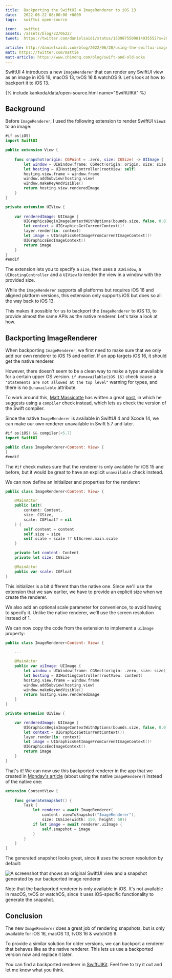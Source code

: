 ```yaml
---
title:  Backporting the SwiftUI 4 ImageRenderer to iOS 13
date:   2022-06-22 08:00:00 +0000
tags:   swiftui open-source

icon:   swiftui
assets: /assets/blog/22/0622/
tweet:  https://twitter.com/danielsaidi/status/1539875509814935552?s=20&t=eoAA2uzGrsotG6V9s3-PFQ

article: http://danielsaidi.com/blog/2022/06/20/using-the-swiftui-imagerenderer
matt: https://twitter.com/mattie
matt-article: https://www.chimehq.com/blog/swift-and-old-sdks
---
```


SwiftUI 4 introduces a new `ImageRenderer` that can render any SwiftUI view as an image in iOS 16, macOS 13, tvOS 16 & watchOS 9. Let's look at how to backport it to iOS 13.

{% include kankoda/data/open-source.html name="SwiftUIKit" %}


## Background

Before `ImageRenderer`, I used the following extension to render SwiftUI `View`s to an image:

```swift
#if os(iOS)
import SwiftUI

public extension View {
    
    func snapshot(origin: CGPoint = .zero, size: CGSize) -> UIImage {
        let window = UIWindow(frame: CGRect(origin: origin, size: size))
        let hosting = UIHostingController(rootView: self)
        hosting.view.frame = window.frame
        window.addSubview(hosting.view)
        window.makeKeyAndVisible()
        return hosting.view.renderedImage
    }
}

private extension UIView {
    
    var renderedImage: UIImage {
        UIGraphicsBeginImageContextWithOptions(bounds.size, false, 0.0)
        let context = UIGraphicsGetCurrentContext()!
        layer.render(in: context)
        let image = UIGraphicsGetImageFromCurrentImageContext()!
        UIGraphicsEndImageContext()
        return image
    }
}
#endif
```

The extension lets you to specify a `size`, then uses a `UIWindow`, a `UIHostingController` and a `UIView` to render the view in a window with the provided size.

While the `ImageRenderer` supports all platforms but requires iOS 16 and aligned platform versions, this extension only supports iOS but does so all the way back to iOS 13.

This makes it possible for us to backport the `ImageRenderer` to iOS 13, to provide almost the same APIs as the native renderer. Let's take a look at how.


## Backporting ImageRenderer

When backporting `ImageRenderer`, we first need to make sure that we only add our own renderer to iOS 15 and earlier. If an app targets iOS 16, it should get the native renderer.

However, there doesn't seem to be a clean way to make a type unavailable for a certain upper OS version. `if #unavailable(iOS 16)` check cause a `"Statements are not allowed at the top level"` warning for types, and there is no `@unavailable` attribute.

To work around this, [Matt Massicotte]({{page.matt}}) has written a great [post]({{page.matt-article}}), in which he suggests using a `compiler` check instead, which lets us check the version of the Swift compiler. 

Since the native `ImageRenderer` is available in SwiftUI 4 and Xcode 14, we can make our own renderer unavailable in Swift 5.7 and later.

```swift
#if os(iOS) && compiler(<5.7)
import SwiftUI

public class ImageRenderer<Content: View> {
}
#endif
```

The `#if` check makes sure that the renderer is only available for iOS 15 and before, but it would be great to have an explicit `unavailable` check instead.

We can now define an initializer and properties for the renderer:

```swift
public class ImageRenderer<Content: View> {

    @MainActor
    public init(
        content: Content,
        size: CGSize,
        scale: CGFloat? = nil
    ) {
        self.content = content
        self.size = size
        self.scale = scale ?? UIScreen.main.scale
    }

    private let content: Content
    private let size: CGSize

    @MainActor
    public var scale: CGFloat
}
```

This initializer is a bit different than the native one. Since we'll use the extension that we saw earlier, we have to provide an explicit size when we create the renderer. 

We also add an optional scale parameter for convenience, to avoid having to specify it. Unlike the native renderer, we'll use the screen resolution instead of 1.

We can now copy the code from the extension to implement a `uiImage` property:

```swift
public class ImageRenderer<Content: View> {

    ...

    @MainActor
    public var uiImage: UIImage {
        let window = UIWindow(frame: CGRect(origin: .zero, size: size))
        let hosting = UIHostingController(rootView: content)
        hosting.view.frame = window.frame
        window.addSubview(hosting.view)
        window.makeKeyAndVisible()
        return hosting.view.renderedImage
    }
}

private extension UIView {

    var renderedImage: UIImage {
        UIGraphicsBeginImageContextWithOptions(bounds.size, false, 0.0)
        let context = UIGraphicsGetCurrentContext()!
        layer.render(in: context)
        let image = UIGraphicsGetImageFromCurrentImageContext()!
        UIGraphicsEndImageContext()
        return image
    }
}
```

That's it! We can now use this backported renderer in the app that we created in [Monday's article]({{page.article}}) (about using the native `ImageRenderer`) instead of the native one:

```swift
extension ContentView {
    
    func generateSnapshot() {
        Task {
            let renderer = await ImageRenderer(
                content: viewToSnapshot("ImageRenderer"),
                size: CGSize(width: 150, height: 50))
            if let image = await renderer.uiImage {
                self.snapshot = image
            }
        }
    }
}
```

The generated snapshot looks great, since it uses the screen resolution by default:

![A screenshot that shows an original SwiftUI view and a snapshot generated by our backported image renderer]({{page.assets}}result.png)

Note that the backported renderer is only available in iOS. It's not available in macOS, tvOS or watchOS, since it uses iOS-specific functionality to generate the snapshot.


## Conclusion

The new `ImageRenderer` does a great job of rendering snapshots, but is only available for iOS 16, macOS 13, tvOS 16 & watchOS 9.

To provide a similar solution for older versions, we can backport a renderer that behaves like as the native renderer. This lets us use a backported version now and replace it later.

You can find a backported renderer in [SwiftUIKit]({{project.url}}). Feel free to try it out and let me know what you think.